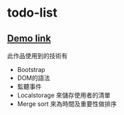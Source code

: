# todo-list

<h2><a href="https://lucien-mhl.github.io/todo-list/">Demo link</a></h2>
此作品使用到的技術有
<ul>
  <li>Bootstrap</li>
  <li>DOM的語法</li>
  <li>監聽事件</li>
  <li>Localstorage 來儲存使用者的清單</li>
  <li>Merge sort 來為時間及重要性做排序</li>
</ul>
